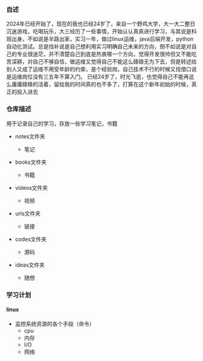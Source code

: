 ### 自述
2024年已经开始了，现在的我也已经24岁了，来自一个野鸡大学，大一大二整日沉迷游戏，吃喝玩乐，大三经历了一些事情，开始认认真真进行学习，与其说是科班出身，不如说是半路出家，实习一年，做过linux运维，java后端开发，python自动化测试。总是找补说是自己想利用实习明确自己未来的方向，倒不如说是对自己的专业很迷茫，并不清楚自己到底是热衷哪一个方向，觉得开发很帅但又不能吃苦深耕，对自己不够自信，做运维又觉得自己不能这么碌碌无为下去，但是转述给别人又成了运维不用受年龄的约束，是个经验岗，自己技术不行的时候又找借口说是运维岗位没有三五年不算入门。
已经24岁了，时光飞逝，也觉得自己不能再这么庸庸碌碌的活着，留给我的时间真的也不多了，打算在这个新年初始的时候，真正的投入进去
### 仓库描述
用于记录自己的学习，存放一些学习笔记，书籍
- notes文件夹

  * 笔记
- books文件夹

  * 书籍
- videos文件夹

  * 视频
- urls文件夹

  * 链接
- codes文件夹

  * 源码
- ideas文件夹

  * 随想
### 学习计划
#### linux
- 监控系统资源的各个手段（命令）
  * cpu
  * 内存
  * I/O
  * 网络

